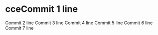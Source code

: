 # cceCommit 1 line
Commit 2 line
Commit 3 line
Commit 4 line
Commit 5 line
Commit 6 line
Commit 7 line
